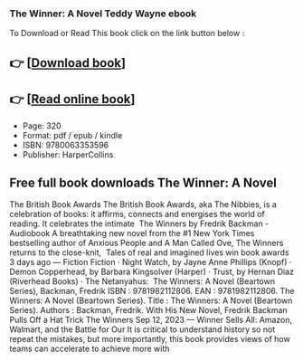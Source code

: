 ### The Winner: A Novel Teddy Wayne ebook

To Download or Read This book click on the link button below :

## 👉  [**[Download book](http://get-pdfs.com/download.php?group=book&from=github.com&id=709157&lnk=1064 "Download book")**]

## 👉  [**[Read online book](http://get-pdfs.com/download.php?group=book&from=github.com&id=709157&lnk=1064 "Read online book")**]


* Page: 320
* Format: pdf / epub / kindle
* ISBN: 9780063353596
* Publisher: HarperCollins



## Free full book downloads The Winner: A Novel



 The British Book Awards The British Book Awards, aka The Nibbies, is a celebration of books: it affirms, connects and energises the world of reading. It celebrates the intimate 
 The Winners by Fredrik Backman - Audiobook A breathtaking new novel from the #1 New York Times bestselling author of Anxious People and A Man Called Ove, The Winners returns to the close-knit, 
 Tales of real and imagined lives win book awards 3 days ago —
 Fiction Fiction · Night Watch, by Jayne Anne Phillips (Knopf) · Demon Copperhead, by Barbara Kingsolver (Harper) · Trust, by Hernan Diaz (Riverhead Books) · The Netanyahus: 
 The Winners: A Novel (Beartown Series), Backman, Fredrik ISBN : 9781982112806. EAN : 9781982112806. The Winners: A Novel (Beartown Series). Title : The Winners: A Novel (Beartown Series). Authors : Backman, Fredrik.
 With His New Novel, Fredrik Backman Pulls Off a Hat Trick 
 The Winners Sep 12, 2023 —
 Winner Sells All: Amazon, Walmart, and the Battle for Our It is critical to understand history so not repeat the mistakes, but more importantly, this book provides views of how teams can accelerate to achieve more with 





